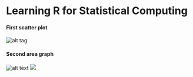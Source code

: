 # Learning R for Statistical Computing

#### First scatter plot
![alt tag](https://github.com/mgruesbeck/learn-R-for-statistical-computing/blob/master/1-scatterplot/scatterplot.png)

#### Second area graph 
![alt text](https://github.com/mgruesbeck/learn-R-for-statistical-computing/blob/master/2-datestamps/time_series.svg)
<img src="https://github.com/mgruesbeck/learn-R-for-statistical-computing/blob/master/2-datestamps/time_series.svg">
